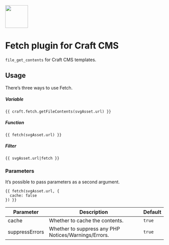 <img src="https://rawgit.com/joshuabaker/craft-fetch/master/resources/icon.svg" width="72">

# Fetch plugin for Craft CMS

`file_get_contents` for Craft CMS templates.

## Usage

There’s three ways to use Fetch.

##### Variable

```twig
{{ craft.fetch.getFileContents(svgAsset.url) }}
```

##### Function

```twig
{{ fetch(svgAsset.url) }}
```

##### Filter

```twig
{{ svgAsset.url|fetch }}
```

### Parameters

It’s possible to pass parameters as a second argument.

```twig
{{ fetch(svgAsset.url, {
  cache: false
}) }}
```

| Parameter      | Description                                          | Default |
|----------------|------------------------------------------------------|---------|
| cache          | Whether to cache the contents.                       | `true`  |
| suppressErrors | Whether to suppress any PHP Notices/Warnings/Errors. | `true`  |
